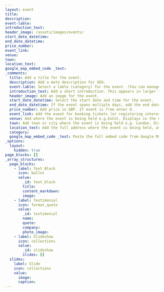 ```yaml
---
layout: event
title:
description:
event-lable:
introduction_text:
header_image: /assets/images/events/
start_date_datetime:
end_date_datetime:
price_number: 
event_link:
venue:
town:
location_text:
google_map_embed_code _text:
_comments:
  title: Add a title for the event. 
  description: Add a meta description for SEO.
  event-lable: Select a lable (category) for the event. (You can manage labels on the Event Lables editor.) 
  introduction_text: Add a short introduction. This appears in larger text on the event listing and as the synopsis on the events homepage. 
  header_image: Add an image for the event. 
  start_date_datetime: Select the start date and time for the event. 
  end_date_datetime: If the event spans multiple days, add the end date and time. (If single day leave blank.)
  price_number: Add price in GBP. If event is free enter 0.
  event_link: Add the event for booking tickets (or registering interest, etc). 
  venue: Add where the event is being held e.g.ExCel. Displays in the event summaries. 
  town: Add town or city where the event is being held e.g. London. Displays in the event summaries. 
  location_text: Add the full address where the event is being held, as found on Google Maps e.g. Excel, One Western Gateway, Royal Victoria Dock, London, XGL E16 1XL. Displays above the embedded Google Map. 
  category: 
  google_map_embed_code _text: Paste the full embed code from Google Maps. 
_options:
  layout:
    hidden: true 
page_blocks: []
_array_structures:
  page_blocks:
    - label: Text Block
      icon: ballot
      value:
        _id: text_block
        title:
        content_markdown:
        image:
    - label: Testimonial
      icon: format_quote
      value:
        _id: testimonial
        name:
        quote:
        company:
        photo_image:
    - label: Slideshow
      icon: collections
      value:
        _id: slideshow
        slides: []
  slides:
    label: Slide
    icon: collections
    value:
      image:
      caption:
---
```

